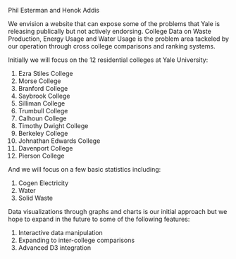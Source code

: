 Phil Esterman and Henok Addis

We envision a website that can expose some of the problems that Yale is releasing 
publically but not actively endorsing. College Data on Waste Production, Energy Usage 
and Water Usage is the problem area tackeled by our operation through cross college 
comparisons and ranking systems.

Initially we will focus on the 12 residential colleges at Yale University:

1. Ezra Stiles College
2. Morse College
3. Branford College
4. Saybrook College
5. Silliman College
6. Trumbull College
7. Calhoun College
8. Timothy Dwight College
9. Berkeley College
10. Johnathan Edwards College
11. Davenport College
12. Pierson College

And we will focus on a few basic statistics including:

1. Cogen Electricity
2. Water
3. Solid Waste

Data visualizations through graphs and charts is our initial approach but we hope to
expand in the future to some of the following features:

1. Interactive data manipulation
2. Expanding to inter-college comparisons
3. Advanced D3 integration
